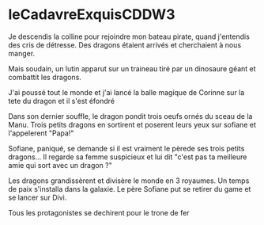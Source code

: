 # leCadavreExquisCDDW3

Je descendis la colline pour rejoindre mon bateau pirate, quand j'entendis des cris de détresse. Des dragons étaient arrivés et cherchaient à nous manger.

Mais soudain, un lutin apparut sur un traineau tiré par un dinosaure géant et combattit les dragons.

J'ai poussé tout le monde et j'ai lancé la balle magique de Corinne sur la tete du dragon et il s'est éfondré


Dans son dernier souffle, le dragon pondit trois oeufs ornés du sceau de la Manu. Trois petits dragons en sortirent et poserent leurs yeux sur sofiane et l'appelerent "Papa!"

Sofiane, paniqué, se demande si il est vraiment le pèrede ses trois petits dragons... Il regarde sa femme suspicieux et lui dit "c'est pas ta meilleure amie qui sort avec un dragon ?"

Les dragons grandissèrent et divisère le monde en 3 royaumes. Un temps de paix s'installa dans la galaxie. Le père Sofiane put se retirer du game et se lancer sur Divi.

Tous les protagonistes se dechirent pour le trone de fer


